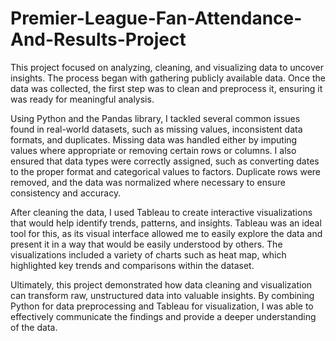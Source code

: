 # Premier-League-Fan-Attendance-And-Results-Project

This project focused on analyzing, cleaning, and visualizing data to uncover insights. The process began with gathering publicly available data. Once the data was collected, the first step was to clean and preprocess it, ensuring it was ready for meaningful analysis.

Using Python and the Pandas library, I tackled several common issues found in real-world datasets, such as missing values, inconsistent data formats, and duplicates. Missing data was handled either by imputing values where appropriate or removing certain rows or columns. I also ensured that data types were correctly assigned, such as converting dates to the proper format and categorical values to factors. Duplicate rows were removed, and the data was normalized where necessary to ensure consistency and accuracy.

After cleaning the data, I used Tableau to create interactive visualizations that would help identify trends, patterns, and insights. Tableau was an ideal tool for this, as its visual interface allowed me to easily explore the data and present it in a way that would be easily understood by others. The visualizations included a variety of charts such as heat map, which highlighted key trends and comparisons within the dataset.

Ultimately, this project demonstrated how data cleaning and visualization can transform raw, unstructured data into valuable insights. By combining Python for data preprocessing and Tableau for visualization, I was able to effectively communicate the findings and provide a deeper understanding of the data.
